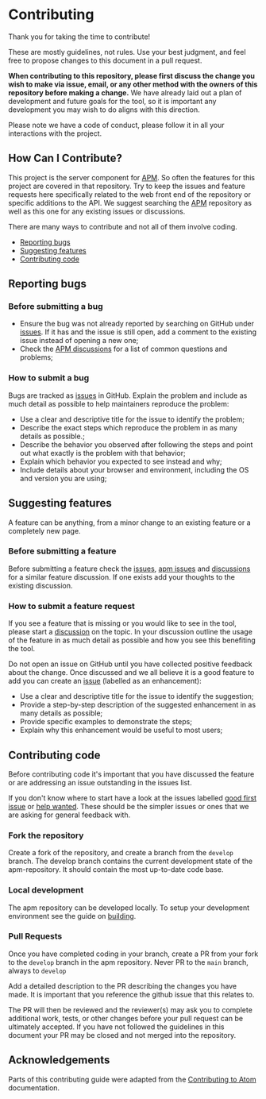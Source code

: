 # Contributing

Thank you for taking the time to contribute!

These are mostly guidelines, not rules. Use your best judgment, and feel free to propose changes to this document in a pull request.

**When contributing to this repository, please first discuss the change you wish to make via issue, email, or any other method with the owners of this repository before making a change.** We have already laid out a plan of development and future goals for the tool, so it is important any development you may wish to do aligns with this direction.

Please note we have a code of conduct, please follow it in all your interactions with the project.

## How Can I Contribute?

This project is the server component for [APM](https://github.com/airsdk/apm). So often the features for this project are covered in that repository. Try to keep the issues and feature requests here specifically related to the web front end of the repository or specific additions to the API. We suggest searching the [APM](https://github.com/airsdk/apm) repository as well as this one for any existing issues or discussions.

There are many ways to contribute and not all of them involve coding.

- [Reporting bugs](#reporting-bugs)
- [Suggesting features](#suggesting-features)
- [Contributing code](#contributing-code)

## Reporting bugs

### Before submitting a bug

- Ensure the bug was not already reported by searching on GitHub under [issues](https://github.com/airsdk/apm-repository/issues). If it has and the issue is still open, add a comment to the existing issue instead of opening a new one;
- Check the [APM discussions](https://github.com/airsdk/apm/discussions) for a list of common questions and problems;

### How to submit a bug

Bugs are tracked as [issues](https://github.com/airsdk/apm-repository/issues/new) in GitHub. Explain the problem and include as much detail as possible to help maintainers reproduce the problem:

- Use a clear and descriptive title for the issue to identify the problem;
- Describe the exact steps which reproduce the problem in as many details as possible.;
- Describe the behavior you observed after following the steps and point out what exactly is the problem with that behavior;
- Explain which behavior you expected to see instead and why;
- Include details about your browser and environment, including the OS and version you are using;

## Suggesting features

A feature can be anything, from a minor change to an existing feature or a completely new page.

### Before submitting a feature

Before submitting a feature check the [issues](https://github.com/airsdk/apm-repository/issues), [apm issues](https://github.com/airsdk/apm/issues) and [discussions](https://github.com/airsdk/apm/discussions) for a similar feature discussion. If one exists add your thoughts to the existing discussion.

### How to submit a feature request

If you see a feature that is missing or you would like to see in the tool, please start a [discussion](https://github.com/airsdk/apm/discussions/new) on the topic. In your discussion outline the usage of the feature in as much detail as possible and how you see this benefiting the tool.

Do not open an issue on GitHub until you have collected positive feedback about the change. Once discussed and we all believe it is a good feature to add you can create an [issue](https://github.com/airsdk/apm-repository/issues/new) (labelled as an enhancement):

- Use a clear and descriptive title for the issue to identify the suggestion;
- Provide a step-by-step description of the suggested enhancement in as many details as possible;
- Provide specific examples to demonstrate the steps;
- Explain why this enhancement would be useful to most users;

## Contributing code

Before contributing code it's important that you have discussed the feature or are addressing an issue outstanding in the issues list.

If you don't know where to start have a look at the issues labelled [good first issue](https://github.com/airsdk/apm-repository/labels/good%20first%20issue) or [help wanted](https://github.com/airsdk/apm-repository/labels/help%20wanted). These should be the simpler issues or ones that we are asking for general feedback with.

### Fork the repository

Create a fork of the repository, and create a branch from the `develop` branch. The develop branch contains the current development state of the apm-repository. It should contain the most up-to-date code base.

### Local development

The apm repository can be developed locally. To setup your development environment see the guide on [building](https://github.com/airsdk/apm-repository/blob/master/README.md).

### Pull Requests

Once you have completed coding in your branch, create a PR from your fork to the `develop` branch in the apm repository. Never PR to the `main` branch, always to `develop`

Add a detailed description to the PR describing the changes you have made. It is important that you reference the github issue that this relates to.

The PR will then be reviewed and the reviewer(s) may ask you to complete additional work, tests, or other changes before your pull request can be ultimately accepted. If you have not followed the guidelines in this document your PR may be closed and not merged into the repository.

## Acknowledgements

Parts of this contributing guide were adapted from the [Contributing to Atom](https://github.com/atom/atom/blob/master/CONTRIBUTING.md) documentation.
